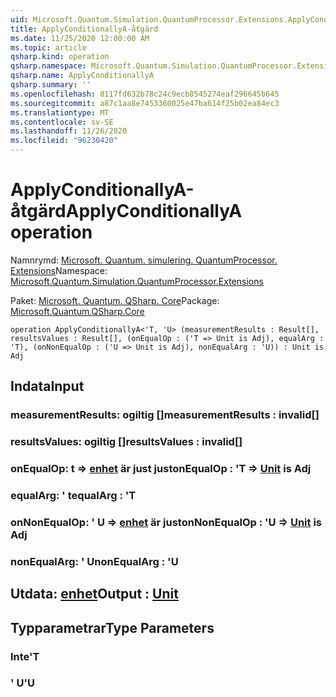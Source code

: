 ```yaml
---
uid: Microsoft.Quantum.Simulation.QuantumProcessor.Extensions.ApplyConditionallyA
title: ApplyConditionallyA-åtgärd
ms.date: 11/25/2020 12:00:00 AM
ms.topic: article
qsharp.kind: operation
qsharp.namespace: Microsoft.Quantum.Simulation.QuantumProcessor.Extensions
qsharp.name: ApplyConditionallyA
qsharp.summary: ''
ms.openlocfilehash: 8117fd632b78c24c9ecb8545274eaf296645b645
ms.sourcegitcommit: a87c1aa8e7453360025e47ba614f25b02ea84ec3
ms.translationtype: MT
ms.contentlocale: sv-SE
ms.lasthandoff: 11/26/2020
ms.locfileid: "96230420"
---
```

# <a name="applyconditionallya-operation"></a><span data-ttu-id="88e03-102">ApplyConditionallyA-åtgärd</span><span class="sxs-lookup"><span data-stu-id="88e03-102">ApplyConditionallyA operation</span></span>

<span data-ttu-id="88e03-103">Namnrymd: [Microsoft. Quantum. simulering. QuantumProcessor. Extensions](xref:Microsoft.Quantum.Simulation.QuantumProcessor.Extensions)</span><span class="sxs-lookup"><span data-stu-id="88e03-103">Namespace: [Microsoft.Quantum.Simulation.QuantumProcessor.Extensions](xref:Microsoft.Quantum.Simulation.QuantumProcessor.Extensions)</span></span>

<span data-ttu-id="88e03-104">Paket: [Microsoft. Quantum. QSharp. Core](https://nuget.org/packages/Microsoft.Quantum.QSharp.Core)</span><span class="sxs-lookup"><span data-stu-id="88e03-104">Package: [Microsoft.Quantum.QSharp.Core](https://nuget.org/packages/Microsoft.Quantum.QSharp.Core)</span></span>




```qsharp
operation ApplyConditionallyA<'T, 'U> (measurementResults : Result[], resultsValues : Result[], (onEqualOp : ('T => Unit is Adj), equalArg : 'T), (onNonEqualOp : ('U => Unit is Adj), nonEqualArg : 'U)) : Unit is Adj
```


## <a name="input"></a><span data-ttu-id="88e03-105">Indata</span><span class="sxs-lookup"><span data-stu-id="88e03-105">Input</span></span>

### <a name="measurementresults--__invalidresult__"></a><span data-ttu-id="88e03-106">measurementResults: __ogiltig <Result>__[]</span><span class="sxs-lookup"><span data-stu-id="88e03-106">measurementResults : __invalid<Result>__[]</span></span>




### <a name="resultsvalues--__invalidresult__"></a><span data-ttu-id="88e03-107">resultsValues: __ogiltig <Result>__[]</span><span class="sxs-lookup"><span data-stu-id="88e03-107">resultsValues : __invalid<Result>__[]</span></span>




### <a name="onequalop--t--unit--is-adj"></a><span data-ttu-id="88e03-108">onEqualOp: t => [enhet](xref:microsoft.quantum.lang-ref.unit)  är just just</span><span class="sxs-lookup"><span data-stu-id="88e03-108">onEqualOp : 'T => [Unit](xref:microsoft.quantum.lang-ref.unit)  is Adj</span></span>




### <a name="equalarg--t"></a><span data-ttu-id="88e03-109">equalArg: ' t</span><span class="sxs-lookup"><span data-stu-id="88e03-109">equalArg : 'T</span></span>




### <a name="onnonequalop--u--unit--is-adj"></a><span data-ttu-id="88e03-110">onNonEqualOp: ' U => [enhet](xref:microsoft.quantum.lang-ref.unit)  är just</span><span class="sxs-lookup"><span data-stu-id="88e03-110">onNonEqualOp : 'U => [Unit](xref:microsoft.quantum.lang-ref.unit)  is Adj</span></span>




### <a name="nonequalarg--u"></a><span data-ttu-id="88e03-111">nonEqualArg: ' U</span><span class="sxs-lookup"><span data-stu-id="88e03-111">nonEqualArg : 'U</span></span>





## <a name="output--unit"></a><span data-ttu-id="88e03-112">Utdata: [enhet](xref:microsoft.quantum.lang-ref.unit)</span><span class="sxs-lookup"><span data-stu-id="88e03-112">Output : [Unit](xref:microsoft.quantum.lang-ref.unit)</span></span>



## <a name="type-parameters"></a><span data-ttu-id="88e03-113">Typparametrar</span><span class="sxs-lookup"><span data-stu-id="88e03-113">Type Parameters</span></span>

### <a name="t"></a><span data-ttu-id="88e03-114">Inte</span><span class="sxs-lookup"><span data-stu-id="88e03-114">'T</span></span>


### <a name="u"></a><span data-ttu-id="88e03-115">' U</span><span class="sxs-lookup"><span data-stu-id="88e03-115">'U</span></span>

